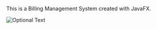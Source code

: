 This is a Billing Management System created with JavaFX.

![Optional Text]("C:\Users\KEDS30682\Desktop\BillingManagementSystem")
